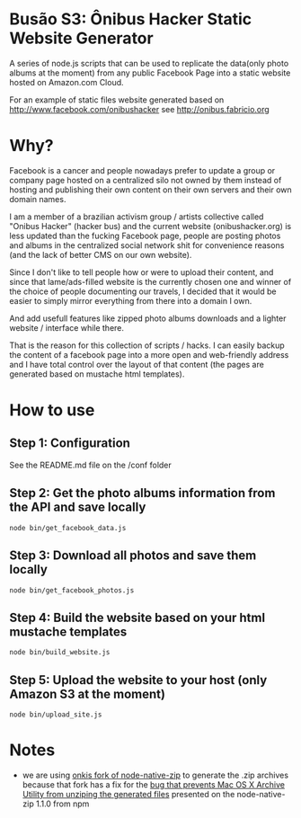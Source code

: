 
Busão S3: Ônibus Hacker Static Website Generator
================================================

A series of node.js scripts that can be used to replicate the data(only photo
albums at the moment) from any public Facebook Page into a static website hosted
on Amazon.com Cloud.

For an example of static files website generated based on http://www.facebook.com/onibushacker see http://onibus.fabricio.org


Why?
====

Facebook is a cancer and people nowadays prefer to update a group or company
page hosted on a centralized silo not owned by them instead of hosting and
publishing their own content on their own servers and their own domain names.

I am a member of a brazilian activism group / artists collective called "Onibus Hacker"
(hacker bus) and the current website (onibushacker.org) is less updated than the
fucking Facebook page, people are posting photos and albums in the centralized social
network shit for convenience reasons (and the lack of better CMS on our own website).

Since I don't like to tell people how or were to upload their content, and since
that lame/ads-filled website is the currently chosen one and winner of the choice
of people documenting our travels, I decided that it would be easier to simply
mirror everything from there into a domain I own.

And add usefull features like zipped photo albums downloads and a lighter website / interface while there.

That is the reason for this collection of scripts / hacks. I can easily backup
the content of a facebook page into a more open and web-friendly address and I have
total control over the layout of that content (the pages are generated based on mustache html templates).

How to use
==========

Step 1: Configuration
---------------------

See the README.md file on the /conf folder


Step 2: Get the photo albums information from the API and save locally
----------------------------------------------------------------------

    node bin/get_facebook_data.js


Step 3: Download all photos and save them locally
-------------------------------------------------

    node bin/get_facebook_photos.js

Step 4: Build the website based on your html mustache templates
---------------------------------------------------------------

    node bin/build_website.js


Step 5: Upload the website to your host (only Amazon S3 at the moment)
----------------------------------------------------------------------

    node bin/upload_site.js


Notes
=====

- we are using [onkis fork of node-native-zip](https://github.com/onkis/node-native-zip)
to generate the .zip archives because that fork has a fix for the
[bug that prevents Mac OS X Archive Utility from unziping the generated files](https://github.com/janjongboom/node-native-zip/issues/9) presented on the node-native-zip 1.1.0 from npm